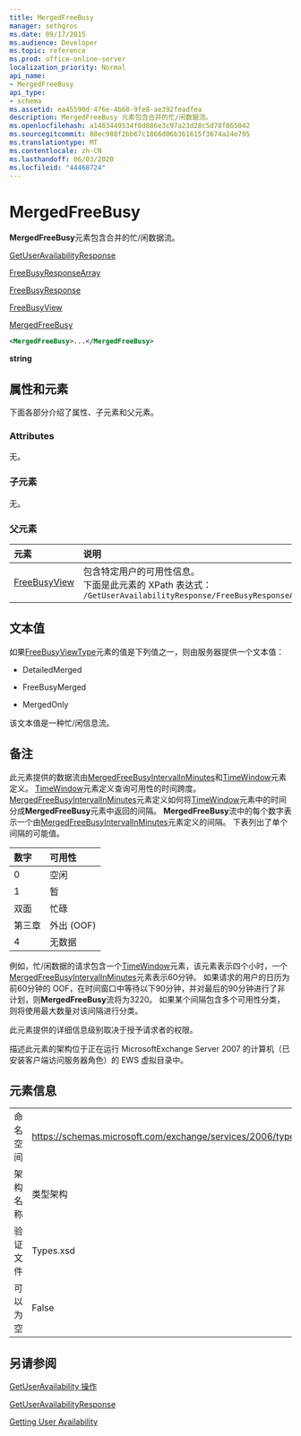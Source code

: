 ```yaml
---
title: MergedFreeBusy
manager: sethgros
ms.date: 09/17/2015
ms.audience: Developer
ms.topic: reference
ms.prod: office-online-server
localization_priority: Normal
api_name:
- MergedFreeBusy
api_type:
- schema
ms.assetid: ea45590d-476e-4b68-9fe8-ae392feadfea
description: MergedFreeBusy 元素包含合并的忙/闲数据流。
ms.openlocfilehash: a1483449534f0d886e3c97a23d28c5d78f865042
ms.sourcegitcommit: 88ec988f2bb67c1866d06b361615f3674a24e795
ms.translationtype: MT
ms.contentlocale: zh-CN
ms.lasthandoff: 06/03/2020
ms.locfileid: "44468724"
---
```

# <a name="mergedfreebusy"></a>MergedFreeBusy

**MergedFreeBusy**元素包含合并的忙/闲数据流。 
  
[GetUserAvailabilityResponse](getuseravailabilityresponse.md)
  
[FreeBusyResponseArray](freebusyresponsearray.md)
  
[FreeBusyResponse](freebusyresponse.md)
  
[FreeBusyView](freebusyview.md)
  
[MergedFreeBusy](mergedfreebusy.md)
  
```xml
<MergedFreeBusy>...</MergedFreeBusy>
```

 **string**
## <a name="attributes-and-elements"></a>属性和元素

下面各部分介绍了属性、子元素和父元素。
  
### <a name="attributes"></a>Attributes

无。
  
### <a name="child-elements"></a>子元素

无。
  
### <a name="parent-elements"></a>父元素

|**元素**|**说明**|
|:-----|:-----|
|[FreeBusyView](freebusyview.md) <br/> |包含特定用户的可用性信息。  <br/> 下面是此元素的 XPath 表达式：   <br/>  `/GetUserAvailabilityResponse/FreeBusyResponseArray/FreeBusyResponse/FreeBusyView` <br/> |
   
## <a name="text-value"></a>文本值

如果[FreeBusyViewType](freebusyviewtype.md)元素的值是下列值之一，则由服务器提供一个文本值： 
  
- DetailedMerged
    
- FreeBusyMerged
    
- MergedOnly
    
该文本值是一种忙/闲信息流。 
  
## <a name="remarks"></a>备注

此元素提供的数据流由[MergedFreeBusyIntervalInMinutes](mergedfreebusyintervalinminutes.md)和[TimeWindow](timewindow.md)元素定义。 [TimeWindow](timewindow.md)元素定义查询可用性的时间跨度。 [MergedFreeBusyIntervalInMinutes](mergedfreebusyintervalinminutes.md)元素定义如何将[TimeWindow](timewindow.md)元素中的时间分成**MergedFreeBusy**元素中返回的间隔。 **MergedFreeBusy**流中的每个数字表示一个由[MergedFreeBusyIntervalInMinutes](mergedfreebusyintervalinminutes.md)元素定义的间隔。 下表列出了单个间隔的可能值。 
  
|**数字**|**可用性**|
|:-----|:-----|
|0  <br/> |空闲  <br/> |
|1   <br/> |暂  <br/> |
|双面  <br/> |忙碌  <br/> |
|第三章  <br/> |外出 (OOF)  <br/> |
|4   <br/> |无数据  <br/> |
   
例如，忙/闲数据的请求包含一个[TimeWindow](timewindow.md)元素，该元素表示四个小时，一个[MergedFreeBusyIntervalInMinutes](mergedfreebusyintervalinminutes.md)元素表示60分钟。 如果请求的用户的日历为前60分钟的 OOF，在时间窗口中等待以下90分钟，并对最后的90分钟进行了非计划，则**MergedFreeBusy**流将为3220。 如果某个间隔包含多个可用性分类，则将使用最大数量对该间隔进行分类。 
  
此元素提供的详细信息级别取决于授予请求者的权限。
  
描述此元素的架构位于正在运行 MicrosoftExchange Server 2007 的计算机（已安装客户端访问服务器角色）的 EWS 虚拟目录中。
  
## <a name="element-information"></a>元素信息

|||
|:-----|:-----|
|命名空间  <br/> |https://schemas.microsoft.com/exchange/services/2006/types  <br/> |
|架构名称  <br/> |类型架构  <br/> |
|验证文件  <br/> |Types.xsd  <br/> |
|可以为空  <br/> |False  <br/> |
   
## <a name="see-also"></a>另请参阅



[GetUserAvailability 操作](getuseravailability-operation.md)
  
[GetUserAvailabilityResponse](getuseravailabilityresponse.md)


[Getting User Availability](https://msdn.microsoft.com/library/d4133fcb-9b0f-4e6b-aadf-a389da83516a%28Office.15%29.aspx)

